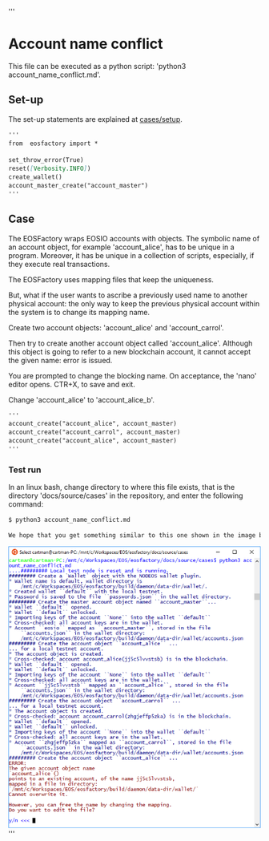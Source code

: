 '''
# Account name conflict

This file can be executed as a python script: 
'python3 account_name_conflict.md'.

## Set-up

The set-up statements are explained at <a href="setup.html">cases/setup</a>.

```md
'''
from  eosfactory import *

set_throw_error(True)
reset([Verbosity.INFO]) 
create_wallet()
account_master_create("account_master")
'''
```
## Case

The EOSFactory wraps EOSIO accounts with objects. The symbolic name of an 
account object, for example 'account_alice', has to be unique in a program. 
Moreover, it has be unique in a collection of scripts, especially, if they 
execute real transactions.

The EOSFactory uses mapping files that keep the uniqueness.

But, what if the user wants to ascribe a previously used name to another 
physical account: the only way to keep the previous physical account within the 
system is to change its mapping name.

Create two account objects: 'account_alice' and 'account_carrol'.

Then try to create another account object called 'account_alice'. Although
this object is going to refer to a new blockchain account, it cannot accept
the given name: error is issued.

You are prompted to change the blocking name. On acceptance, the 'nano' 
editor opens. CTR+X, to save and exit.

Change 'account_alice' to 'account_alice_b'.

```md
'''
account_create("account_alice", account_master)
account_create("account_carrol", account_master)
account_create("account_alice", account_master)
'''
```

### Test run

In an linux bash, change directory to where this file exists, that is the 
directory 'docs/source/cases' in the repository, and enter the following 
command:

```md
$ python3 account_name_conflict.md
```
```md
We hope that you get something similar to this one shown in the image below.
```
<img src="account_name_conflict.png" 
    onerror="this.src='../../../source/cases/account_name_conflict.png'"   
    width="720px"/>
'''
